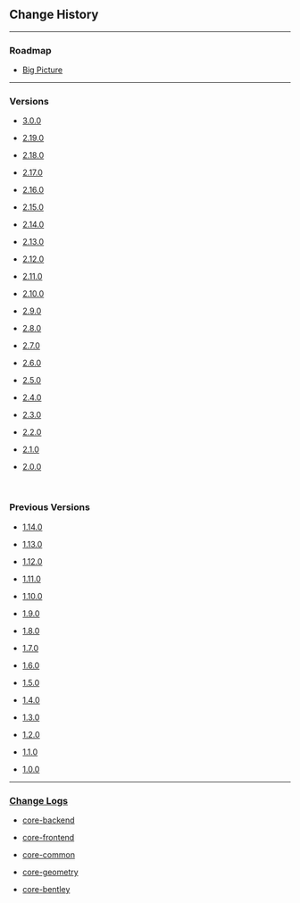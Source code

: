 ## Change History

---

### Roadmap

- [Big Picture](./Roadmap.md)

---

### Versions

- [3.0.0](./3.0.0.md)

- [2.19.0](./2.19.0.md)

- [2.18.0](./2.18.0.md)

- [2.17.0](./2.17.0.md)

- [2.16.0](./2.16.0.md)

- [2.15.0](./2.15.0.md)

- [2.14.0](./2.14.0.md)

- [2.13.0](./2.13.0.md)

- [2.12.0](./2.12.0.md)

- [2.11.0](./2.11.0.md)

- [2.10.0](./2.10.0.md)

- [2.9.0](./2.9.0.md)

- [2.8.0](./2.8.0.md)

- [2.7.0](./2.7.0.md)

- [2.6.0](./2.6.0.md)

- [2.5.0](./2.5.0.md)

- [2.4.0](./2.4.0.md)

- [2.3.0](./2.3.0.md)

- [2.2.0](./2.2.0.md)

- [2.1.0](./2.1.0.md)

- [2.0.0](./2.0.0.md)

&nbsp;
&nbsp;

### Previous Versions

- [1.14.0](./1.14.0.md)

- [1.13.0](./1.13.0.md)

- [1.12.0](./1.12.0.md)

- [1.11.0](./1.11.0.md)

- [1.10.0](./1.10.0.md)

- [1.9.0](./1.9.0.md)

- [1.8.0](./1.8.0.md)

- [1.7.0](./1.7.0.md)

- [1.6.0](./1.6.0.md)

- [1.5.0](./1.5.0.md)

- [1.4.0](./1.4.0.md)

- [1.3.0](./1.3.0.md)

- [1.2.0](./1.2.0.md)

- [1.1.0](./1.1.0.md)

- [1.0.0](./1.0.0.md)

---

### [Change Logs](./ChangeLogs.md)

- [core-backend](../reference/core-backend/changelog)

- [core-frontend](../reference/core-frontend/changelog)

- [core-common](../reference/core-common/changelog)

- [core-geometry](../reference/core-geometry/changelog)

- [core-bentley](../reference/core-bentley/changelog)

<script>
    $("[id='previous versions']").next("ul").hide();

    $(document).ready(function () {
        if (!window.document.URL.includes("changehistory/1.")) {
              $("[id='previous versions'] i").addClass('icon-chevron-down').removeClass('icon-chevron-up');
        } else {
               $("[id='previous versions'] i").addClass('icon-chevron-up').removeClass('icon-chevron-down');
               $("[id='previous versions']").next("ul").show();
        }
    });
</script>
